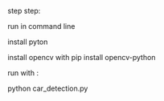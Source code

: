 step step:

run in command line

install pyton


install opencv with 
pip install opencv-python

run with :

python car_detection.py

